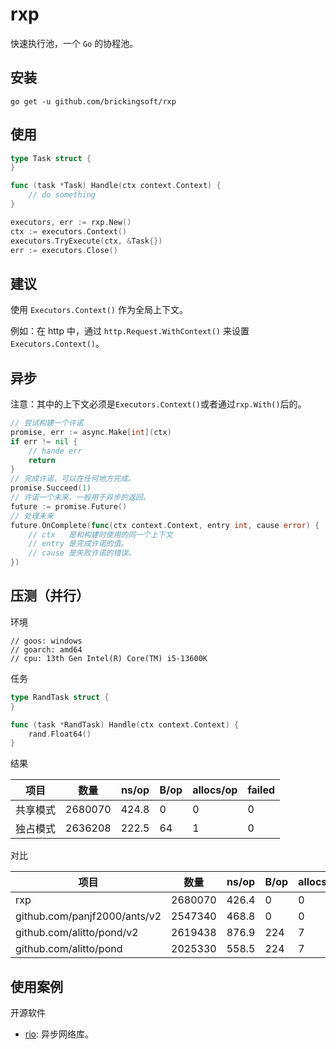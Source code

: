 # rxp
快速执行池，一个 `Go` 的协程池。

## 安装
```shell
go get -u github.com/brickingsoft/rxp
```

## 使用
```go
type Task struct {
}

func (task *Task) Handle(ctx context.Context) {
	// do something
}
```
```go
executors, err := rxp.New()
ctx := executors.Context()
executors.TryExecute(ctx, &Task{})
err := executors.Close()
```

## 建议
使用 `Executors.Context()` 作为全局上下文。

例如：在 http 中，通过 `http.Request.WithContext()` 来设置 `Executors.Context()`。

## 异步
注意：其中的上下文必须是`Executors.Context()`或者通过`rxp.With()`后的。
```go
// 尝试构建一个许诺
promise, err := async.Make[int](ctx)
if err != nil {
	// hande err
    return
}
// 完成许诺，可以在任何地方完成。
promise.Succeed(1)
// 许诺一个未来，一般用于异步的返回。
future := promise.Future()
// 处理未来
future.OnComplete(func(ctx context.Context, entry int, cause error) { 
	// ctx   是和构建时使用的同一个上下文
	// entry 是完成许诺的值。
	// cause 是失败许诺的错误。
})
```
## 压测（并行）
环境
```shell
// goos: windows
// goarch: amd64
// cpu: 13th Gen Intel(R) Core(TM) i5-13600K
```
任务
```go
type RandTask struct {
}

func (task *RandTask) Handle(ctx context.Context) {
    rand.Float64()
}
```
结果

| 项目   | 数量      | ns/op | B/op | allocs/op | failed |
|------|---------|-------|------|-----------|--------|
| 共享模式 | 2680070 | 424.8 | 0    | 0         | 0      |
| 独占模式 | 2636208 | 222.5 | 64   | 1         | 0      |

对比

| 项目                           | 数量      | ns/op | B/op | allocs/op |
|------------------------------|---------|-------|------|-----------|
| rxp                          | 2680070 | 426.4 | 0    | 0         |
| github.com/panjf2000/ants/v2 | 2547340 | 468.8 | 0    | 0         |
| github.com/alitto/pond/v2    | 2619438 | 876.9 | 224  | 7         |
| github.com/alitto/pond       | 2025330 | 558.5 | 224  | 7         |

## 使用案例
开源软件
* [rio](https://github.com/brickingsoft/rio): 异步网络库。